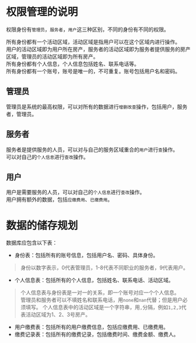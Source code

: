# 权限管理的说明  
权限身份有`管理员`，`服务者`，`用户`这三种区别，不同的身份有不同的权限。  

所有身份都有一个活动区域，活动区域是指用户可以在这个区域内进行操作。  
用户的活动区域即为用户所在房产，服务者的活动区域即为服务者提供服务的房产区域，管理员的活动区域即为所有房产。  
所有身份都有个人信息，个人信息包括姓名、联系电话等。  
所有身份都有一个账号，账号是唯一的，不可重复。账号包括用户名和密码。  

## 管理员
管理员是系统的最高权限，可以对所有的数据进行`增删改查`操作，包括用户，服务者，管理员。  

## 服务者
服务者是提供服务的人员，可以对与自己的服务区域重合的`用户`进行`查`操作。  
可以对自己的`个人信息`进行`查改`操作。

## 用户
用户是需要服务的人员，可以对自己的`个人信息`进行`查改`操作。  
用户拥有额外的数据，包括`应缴费用`、`已缴费用`。

# 数据的储存规划
数据库应包含以下表：
- 身份表：包括所有的账号信息，包括用户名、密码、具体身份。  
> 身份以数字表示，0代表管理员，1-8代表不同职业的服务者，9代表用户。
- 个人信息表：包括所有的个人信息，包括姓名、联系电话、活动区域。
> 个人信息表与身份表是一对一的关系，即一个账号对应一个个人信息。  
> 管理员和服务者可以不填姓名和联系电话，用`none`和`nan`代替；但是用户必须填写。
> 个人信息表中的活动区域是一个字符串，用`,`分隔，例如`1,2,3`代表活动区域为1、2、3号房产。
- 用户缴费表：包括所有的用户缴费信息，包括应缴费用、已缴费用。  
- 缴费记录表：包括所有的缴费记录，包括缴费时间、缴费金额、缴费人。